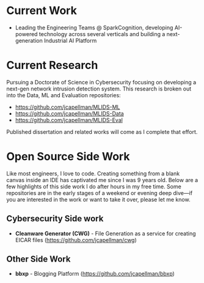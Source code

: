 # Current Work
* Leading the Engineering Teams @ SparkCognition, developing AI-powered technology across several verticals and building a next-generation Industrial AI Platform

# Current Research
Pursuing a Doctorate of Science in Cybersecurity focusing on developing a next-gen network intrusion detection system. This research is broken out into the Data, ML and Evaluation repositories:
* https://github.com/jcapellman/MLIDS-ML
* https://github.com/jcapellman/MLIDS-Data
* https://github.com/jcapellman/MLIDS-Eval

Published dissertation and related works will come as I complete that effort.

# Open Source Side Work
Like most engineers, I love to code. Creating something from a blank canvas inside an IDE has captivated me since I was 9 years old. Below are a few highlights of this side work I do after hours in my free time. Some repositories are in the early stages of a weekend or evening deep dive—if you are interested in the work or want to take it over, please let me know.

## Cybersecurity Side work
* **Cleanware Generator (CWG)** - File Generation as a service for creating EICAR files (https://github.com/jcapellman/cwg)

## Other Side Work
* **bbxp** - Blogging Platform (https://github.com/jcapellman/bbxp)
